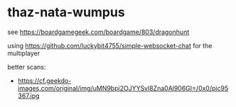 # thaz-nata-wumpus

see https://boardgamegeek.com/boardgame/803/dragonhunt

using https://github.com/luckybit4755/simple-websocket-chat for the multiplayer

better scans:

* https://cf.geekdo-images.com/original/img/uMN9bpi2OJYYSvl8Zna0Al906GI=/0x0/pic95367.jpg
